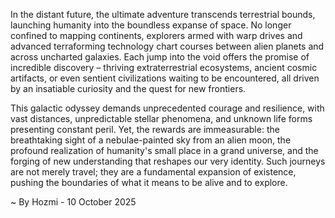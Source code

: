 
In the distant future, the ultimate adventure transcends terrestrial bounds, launching humanity into the boundless expanse of space. No longer confined to mapping continents, explorers armed with warp drives and advanced terraforming technology chart courses between alien planets and across uncharted galaxies. Each jump into the void offers the promise of incredible discovery – thriving extraterrestrial ecosystems, ancient cosmic artifacts, or even sentient civilizations waiting to be encountered, all driven by an insatiable curiosity and the quest for new frontiers.

This galactic odyssey demands unprecedented courage and resilience, with vast distances, unpredictable stellar phenomena, and unknown life forms presenting constant peril. Yet, the rewards are immeasurable: the breathtaking sight of a nebulae-painted sky from an alien moon, the profound realization of humanity's small place in a grand universe, and the forging of new understanding that reshapes our very identity. Such journeys are not merely travel; they are a fundamental expansion of existence, pushing the boundaries of what it means to be alive and to explore.

~ By Hozmi - 10 October 2025
